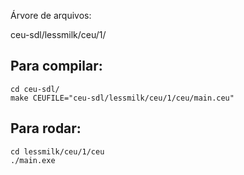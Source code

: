 Árvore de arquivos:

ceu-sdl/lessmilk/ceu/1/

Para compilar:
----
```
cd ceu-sdl/
make CEUFILE="ceu-sdl/lessmilk/ceu/1/ceu/main.ceu"
```

Para rodar:
----
```
cd lessmilk/ceu/1/ceu
./main.exe
```
